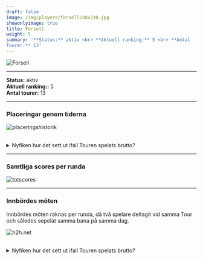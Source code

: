```yaml
---  
draft: false  
image: /img/players/forsell230x230.jpg  
showonlyimage: true  
title: Forsell  
weight: 5  
summary: '**Status:** aktiv <br> **Aktuell ranking:** 5 <br> **Antal
Tourer:** 13'  
---
```


![Forsell](/img/players/forsell230x230.jpg)

------------------------------------------------------------------------

**Status:** aktiv  
**Aktuell ranking::** 5  
**Antal tourer:** 13

------------------------------------------------------------------------

### Placeringar genom tiderna

![placeringshistorik](/playerstats/Forsell.placing.net.png) <br><br>
<details> <summary>Nyfiken hur det sett ut ifall Touren spelats
brutto?</summary> <p>

![placeringshistorik](/playerstats/Forsell.placing.gross.png) </p>
</details>

------------------------------------------------------------------------

### Samtliga scores per runda

![totscores](/playerstats/Forsell.totscores.png)

------------------------------------------------------------------------

### Innbördes möten

Innbördes möten räknas per runda, då två spelare deltagit vid samma Tour
och således sepelat samma bana på samma dag.

![h2h.net](/playerstats/Forsell.h2h.net.png) <br><br> <details>
<summary>Nyfiken hur det sett ut ifall Touren spelats brutto?</summary>
<p>

![h2h.gross](/playerstats/Forsell.h2h.gross.png) </p> </details>

